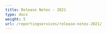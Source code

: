 ```yaml
---
title: Release Notes - 2021
type: docs
weight: 5
url: /reportingservices/release-notes-2021/
---
```

